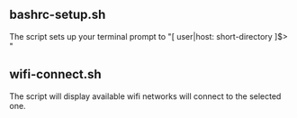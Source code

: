 ## bashrc-setup.sh
The script sets up your terminal prompt to "[ user|host: short-directory ]$> "

## wifi-connect.sh
The script will display available wifi networks will connect to the selected one.
